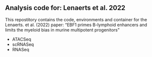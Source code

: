 ## Analysis code for: Lenaerts et al. 2022

This repostitory contains the code, environments and container for the Lenaerts. et al. (2022) paper: “EBF1 primes B-lymphoid enhancers and limits the myeloid bias in murine multipotent progenitors”

 - ATACSeq
 - scRNASeq
 - RNASeq

